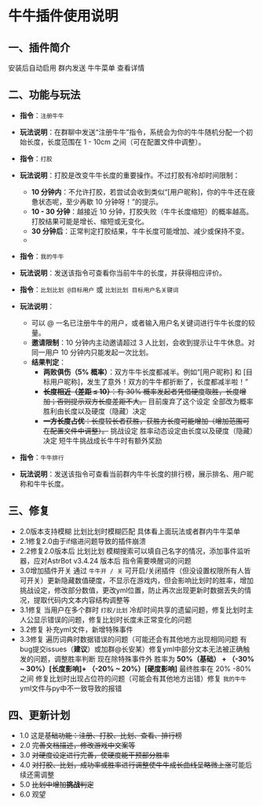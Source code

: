 # 牛牛插件使用说明

## 一、插件简介
安装后自动启用 群内发送 牛牛菜单 查看详情

## 二、功能与玩法

- **指令**：`注册牛牛`
- **玩法说明**：在群聊中发送“注册牛牛”指令，系统会为你的牛牛随机分配一个初始长度，长度范围在 1 - 10cm 之间（可在配置文件中调整）。

- **指令**：`打胶`
- **玩法说明**：打胶是改变牛牛长度的重要操作。不过打胶有冷却时间限制：
    - **10 分钟内**：不允许打胶，若尝试会收到类似“[用户昵称]，你的牛牛还在疲惫状态呢，至少再歇 10 分钟呀！”的提示。
    - **10 - 30 分钟**：越接近 10 分钟，打胶失败（牛牛长度缩短）的概率越高。打胶结果可能是增长、缩短或无变化。
    - **30 分钟后**：正常判定打胶结果，牛牛长度可能增加、减少或保持不变。
    - 
- **指令**：`我的牛牛`
- **玩法说明**：发送该指令可查看你当前牛牛的长度，并获得相应评价。

- **指令**：`比划比划 @目标用户` 或 `比划比划 目标用户名关键词`
- **玩法说明**：
    - 可以 @ 一名已注册牛牛的用户，或者输入用户名关键词进行牛牛长度的较量。
    - **邀请限制**：10 分钟内主动邀请超过 3 人比划，会收到提示让牛牛休息。对同一用户 10 分钟内只能发起一次比划。
    - **结果判定**：
        - **两败俱伤（5% 概率）**：双方牛牛长度都减半。例如“[用户昵称] 和 [目标用户昵称]，发生了意外！双方的牛牛都折断了，长度都减半啦！”
        - ~~**长度相近（差距 ≤ 10）**：有 30% 概率发起者凭借硬度取胜，长度增加；否则提示双方长度差距不大。~~ 目前废弃了这个设定 全部改为概率胜利由长度以及硬度（隐藏）决定
        - ~~**一方长度占优**：长度较长者获胜，获胜方长度可能增加（增加范围可在配置文件中调整）。~~ 挑战设定 胜率动态设定由长度以及硬度（隐藏）决定 短牛牛挑战成长牛牛时有额外奖励

- **指令**：`牛牛排行`
- **玩法说明**：发送该指令可查看当前群内牛牛长度的排行榜，展示排名、用户昵称和牛牛长度。

## 三、修复

- 2.0版本支持模糊 比划比划时模糊匹配 具体看上面玩法或者群内牛牛菜单
- 2.1修复2.0由于if缩进问题导致的插件崩溃
- 2.2修复2.0版本后 比划比划 模糊搜索可以填自己名字的情况，添加事件监听器，应对AstrBot v3.4.24 版本后 指令需要唤醒词的问题
- 3.0增加插件开关 通过 `牛牛开 / 关` 可开启/关闭插件（但没设置权限所有人皆可开关）更新隐藏数值硬度，不显示在游戏内，但会影响比划时的胜率，增加挑战设定，修改部分数值，更改yml位置，防止再次出现更新时数据丢失的情况，提取代码内文本内容结构调整等
- 3.1修复 当用户在多个群时 `打胶/比划` 冷却时间共享的遗留问题，修复比划时主人公显示错误的问题，修复比划时长度未正常变化的问题
- 3.2修复 补充yml文件，新增特殊事件
- 3.3修复 遍历词典时数据错误的问题（可能还会有其他地方出现相同问题 有bug提交issues（**建议**）或加群@长安某）修复yml中部分文本无法被正确触发的问题，调整胜率判断 现在除特殊事件外 胜率为      **50%（基础） +  （-30% ~ 30%）[长度影响]+ （-20% ~ 20%）[硬度影响]** 最终胜率在 20% -80% 之间 修复比划时出现占位符的问题（可能会有其他地方出错）修复 `我的牛牛` yml文件与py中不一致导致的报错
## 四、更新计划
- 1.0 这是~~基础功能：注册、打胶、比划、查看、排行榜~~
- 2.0 ~~完善文档描述，修改游戏中文案等~~
- 3.0 ~~对硬度设定进行完善，使硬度能干预部分胜率~~
- 4.0 ~~对打胶、比划，成功率或胜率进行调整使牛牛成长曲线呈略微上涨~~可能后续还需调整
- 5.0 ~~比划中增加**挑战**判定~~
- 6.0 观望
